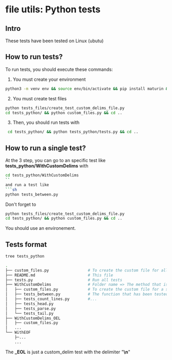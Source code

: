 # file utils: Python tests

## Intro

These tests have been tested on Linux (ubutu)

## How to run tests?

To run tests, you should execute these commands:

1) You must create your environment 
```sh
python3 -m venv env && source env/bin/activate && pip install maturin && maturin develop
```
2) You must create test files
```sh
python tests_files/create_test_custom_delims_file.py
cd tests_python/ && python custom_files.py && cd ..
```
3) Then, you should run tests with
```sh
 cd tests_python/ && python tests_python/tests.py && cd ..
```

## How to run a single test?

At the 3 step, you can go to an specific test like **tests_python/WithCustomDelims** with
```sh
cd tests_python/WithCustomDelims
``
and run a test like
```sh
python tests_between.py
```
Don't forget to 

```sh
python tests_files/create_test_custom_delims_file.py
cd tests_python/ && python custom_files.py && cd ..
```
You should use an environement.

## Tests format
```sh
tree tests_python
```
```sh
.
├── custom_files.py                 # To create the custom file for all tests
├── README.md                       # This file
├── tests.py                        # Run all tests
├── WithCustomDelims                # Folder name => The method that is tested
│   ├── custom_files.py             # To create the custom file for a specific test
│   ├── tests_between.py            # The function that has been tested
│   ├── tests_count_lines.py        #...
│   ├── tests_head.py
│   ├── tests_parse.py
│   └── tests_tail.py
├── WithCustomDelims_OEL
│   ├── custom_files.py
│   ...
└── WithEOF
    ├─...
    ...
```

The **_EOL** is just a custom_delim test with the delimiter "**\n**"
